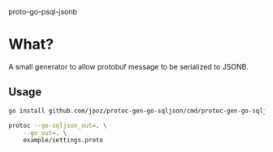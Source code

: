 proto-go-psql-jsonb

# What?

A small generator to allow protobuf message to be serialized to JSONB.

## Usage

```bash
go install github.com/jpoz/protoc-gen-go-sqljson/cmd/protoc-gen-go-sqljson
```

```bash
protoc --go-sqljson_out=. \
    --go_out=. \
    example/settings.proto
```
